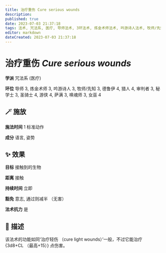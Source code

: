 ```yaml
---
title: 治疗重伤 Cure serious wounds
description: 
published: true
date: 2023-07-03 21:37:18
tags: 法术, 咒法系, 医疗, 导师法术, 3环法术, 炼金术师法术, 吟游诗人法术, 牧师/先知法术, 德鲁伊法术, 4环法术, 猎人法术, 审判者法术, 秘学士法术, 圣骑士法术, 游侠法术, 萨满法术, 唤魂师法术, 女巫法术
editor: markdown
dateCreated: 2023-07-03 21:37:18
---
```


# **治疗重伤** *Cure serious wounds*

**学派** 咒法系 (医疗) 

**环位** 导师 3, 炼金术师 3, 吟游诗人 3, 牧师/先知 3, 德鲁伊 4, 猎人 4, 审判者 3, 秘学士 3, 圣骑士 4, 游侠 4, 萨满 3, 唤魂师 3, 女巫 4

## 🪄 施放

**施法时间** 1 标准动作

**成分** 语言, 姿势

## ✨ 效果 

**目标** 接触到的生物 

**距离** 接触  

**持续时间** 立即 

**豁免** 意志, 通过则减半 （无害）

**法术抗力** 是

## 📖 描述

该法术的功能如同‘治疗轻伤 （cure light wounds）’一般，不过它能治疗 {3d8+CL （最高+15）} 点伤害。
    